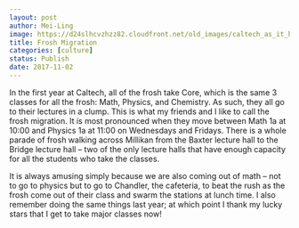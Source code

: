 ```yaml
---
layout: post
author: Mei-Ling
image: https://d24slhcvzhzz82.cloudfront.net/old_images/caltech_as_it_happens/6a0105349b8251970b01b7c92b2782970b.jpg
title: Frosh Migration
categories: [culture]
status: Publish
date: 2017-11-02
---
```


In the first year at Caltech, all of the frosh take Core, which is the same 3 classes for all the frosh: Math, Physics, and Chemistry. As such, they all go to their lectures in a clump. This is what my friends and I like to call the frosh migration. It is most pronounced when they move between Math 1a at 10:00 and Physics 1a at 11:00 on Wednesdays and Fridays. There is a whole parade of frosh walking across Millikan from the Baxter lecture hall to the Bridge lecture hall – two of the only lecture halls that have enough capacity for all the students who take the classes.

It is always amusing simply because we are also coming out of math – not to go to physics but to go to Chandler, the cafeteria, to beat the rush as the frosh come out of their class and swarm the stations at lunch time. I also remember doing the same things last year; at which point I thank my lucky stars that I get to take major classes now!
